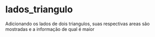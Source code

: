# lados_triangulo
 Adicionando os lados de dois triangulos, suas respectivas areas são mostradas e a informação de qual é maior 
